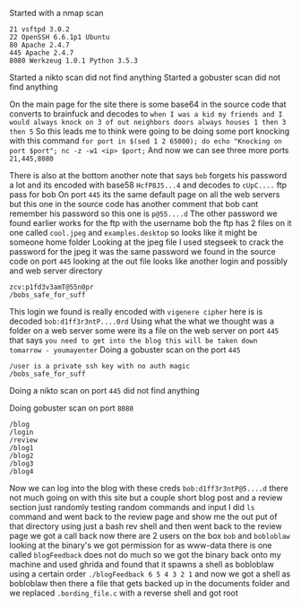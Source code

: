Started with a nmap scan
```
21 vsftpd 3.0.2
22 OpenSSH 6.6.1p1 Ubuntu
80 Apache 2.4.7 
445 Apache 2.4.7
8080 Werkzeug 1.0.1 Python 3.5.3
```
Started a nikto scan did not find anything
Started a gobuster scan did not find anything

On the main page for the site there is some base64 in the source code that converts to brainfuck and decodes to `when I was a kid my friends and I would always knock on 3 of out neighbors doors always houses 1 then 3 then 5`  So this leads me to think were going to be doing some port knocking with this command 
	`for port in $(sed 1 2 65000); do echo "Knocking on port $port"; nc -z -w1 <ip> $port;`
And now we can see three more ports `21,445,8080`

There is also at the bottom another note that says `bob` forgets his password a lot and its encoded with base58 `HcfP8J5...4` and decodes to `cUpC....` ftp pass for bob
On port `445` its the same default page on all the web servers but this one in the source code has another comment that bob cant remember his password so this one is `p@55....d` 
The other password we found earlier works for the ftp with the username bob the ftp has 2 files on it one called `cool.jpeg` and `examples.desktop` so looks like it might be someone home folder 
Looking at the jpeg file I used stegseek to crack the password for the jpeg it was the same password we found in the source code on port `445` looking at the out file looks like another login and possibly and web server directory
```
zcv:p1fd3v3amT@55n0pr
/bobs_safe_for_suff
```
This login we found is really encoded with `vigenere cipher` here is is decoded
	`bob:d1ff3r3ntP....0rd`
Using what the what we thought was a folder on a web server some were its a file on the web server on port `445` that says 
`you need to get into the blog this will be taken down tomarrow - youmayenter`
Doing a gobuster scan on the port `445` 
 ```
 /user is a private ssh key with no auth magic 
 /bobs_safe_for_suff
```
Doing a nikto scan on port `445` did not find anything

Doing gobuster scan on port `8080`
```
/blog
/login
/review
/blog1
/blog2
/blog3
/blog4
```
Now we can log into the blog with these creds `bob:d1ff3r3ntP@5....d` there not much going on with this site but a couple short blog post and a review section just randomly testing random commands and input I did `ls` command and went back to the review page and show me the out put of that directory using just a bash rev shell and then went back to the review page we got a call back now there are 2 users on the box `bob` and `bobloblaw` looking at the binary's we got permission for as www-data there is one called `blogFeedback` does not do much so we got the binary back onto my machine and used ghrida and found that it spawns a shell as bobloblaw using a certain order `./blogFeedback 6 5 4 3 2 1` and now we got a shell as bobloblaw then there a file that gets backed up in the documents folder and we replaced `.bording_file.c` with a reverse shell and got root